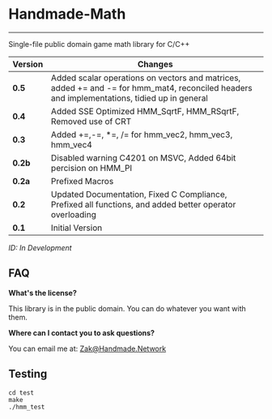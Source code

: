# Handmade-Math
------
Single-file public domain game math library for C/C++


Version         | Changes        | 
----------------|----------------|
**0.5**         | Added scalar operations on vectors and matrices, added += and -= for hmm_mat4, reconciled headers and implementations, tidied up in general |
**0.4**         | Added SSE Optimized HMM_SqrtF, HMM_RSqrtF, Removed use of CRT | 
**0.3**         | Added +=,-=, *=, /= for hmm_vec2, hmm_vec3, hmm_vec4 | 
**0.2b**        | Disabled warning C4201 on MSVC, Added 64bit percision on HMM_PI | 
**0.2a**        | Prefixed Macros | 
**0.2**         | Updated Documentation, Fixed C Compliance, Prefixed all functions, and added better operator overloading | 
**0.1**         | Initial Version | 

_ID: In Development_


## FAQ

**What's the license?**

This library is in the public domain. You can do whatever you want with them.

**Where can I contact you to ask questions?**

You can email me at: Zak@Handmade.Network


## Testing

```shell
cd test
make
./hmm_test
```

